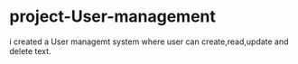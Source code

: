 # project-User-management
i created a User managemt system where user can create,read,update and delete text.
